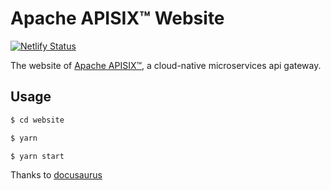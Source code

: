 # Apache APISIX™ Website

[![Netlify Status](https://api.netlify.com/api/v1/badges/35ec40f5-9ad0-4824-9fe1-6ac76b908f96/deploy-status)](https://app.netlify.com/sites/apisix/deploys)

The website of [Apache APISIX™](https://github.com/apache/apisix), a cloud-native microservices api gateway.

## Usage

```sh
$ cd website

$ yarn

$ yarn start
```

Thanks to [docusaurus](https://docusaurus.io/)

